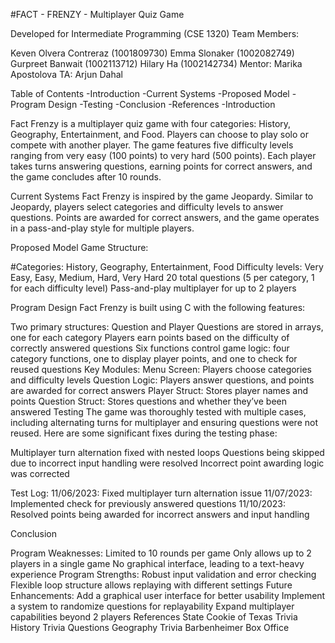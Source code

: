 #FACT - FRENZY - Multiplayer Quiz Game

Developed for Intermediate Programming (CSE 1320)
Team Members:

Keven Olvera Contreraz (1001809730)
Emma Slonaker (1002082749)
Gurpreet Banwait (1002113712)
Hilary Ha (1002142734)
Mentor: Marika Apostolova
TA: Arjun Dahal

Table of Contents
-Introduction
-Current Systems
-Proposed Model
-Program Design
-Testing
-Conclusion
-References
-Introduction

Fact Frenzy is a multiplayer quiz game with four categories: History, Geography, Entertainment, and Food. Players can choose to play solo or compete with another player. The game features five difficulty levels ranging from very easy (100 points) to very hard (500 points). Each player takes turns answering questions, earning points for correct answers, and the game concludes after 10 rounds.

Current Systems
Fact Frenzy is inspired by the game Jeopardy. Similar to Jeopardy, players select categories and difficulty levels to answer questions. Points are awarded for correct answers, and the game operates in a pass-and-play style for multiple players.

Proposed Model
Game Structure:

#Categories: History, Geography, Entertainment, Food
Difficulty levels: Very Easy, Easy, Medium, Hard, Very Hard
20 total questions (5 per category, 1 for each difficulty level)
Pass-and-play multiplayer for up to 2 players

Program Design
Fact Frenzy is built using C with the following features:

Two primary structures: Question and Player
Questions are stored in arrays, one for each category
Players earn points based on the difficulty of correctly answered questions
Six functions control game logic: four category functions, one to display player points, and one to check for reused questions
Key Modules:
Menu Screen: Players choose categories and difficulty levels
Question Logic: Players answer questions, and points are awarded for correct answers
Player Struct: Stores player names and points
Question Struct: Stores questions and whether they’ve been answered
Testing
The game was thoroughly tested with multiple cases, including alternating turns for multiplayer and ensuring questions were not reused. Here are some significant fixes during the testing phase:

Multiplayer turn alternation fixed with nested loops
Questions being skipped due to incorrect input handling were resolved
Incorrect point awarding logic was corrected

Test Log:
11/06/2023: Fixed multiplayer turn alternation issue
11/07/2023: Implemented check for previously answered questions
11/10/2023: Resolved points being awarded for incorrect answers and input handling

Conclusion

Program Weaknesses:
Limited to 10 rounds per game
Only allows up to 2 players in a single game
No graphical interface, leading to a text-heavy experience
Program Strengths:
Robust input validation and error checking
Flexible loop structure allows replaying with different settings
Future Enhancements:
Add a graphical user interface for better usability
Implement a system to randomize questions for replayability
Expand multiplayer capabilities beyond 2 players
References
State Cookie of Texas Trivia
History Trivia Questions
Geography Trivia
Barbenheimer Box Office
